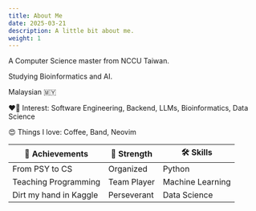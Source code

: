 ```yaml
---
title: About Me
date: 2025-03-21
description: A little bit about me.
weight: 1
---
```


A Computer Science master from NCCU Taiwan.

Studying Bioinformatics and AI.

Malaysian 🇲🇾

❤️‍🔥 Interest: Software Engineering, Backend, LLMs, Bioinformatics, Data Science

😍 Things I love: Coffee, Band, Neovim

| 🌟 Achievements | 💪 Strength | 🛠️ Skills |
| ------------ | -------- | ------ |
| From PSY to CS | Organized | Python |
| Teaching Programming | Team Player | Machine Learning |
| Dirt my hand in Kaggle | Perseverant | Data Science |
